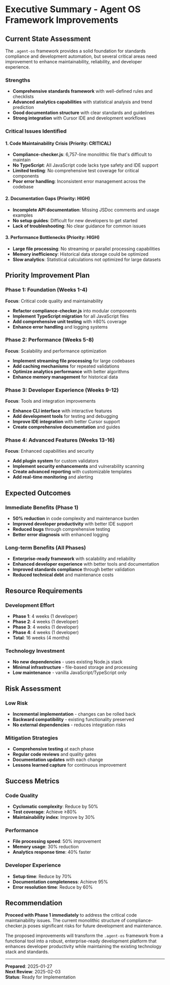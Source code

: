 # Executive Summary - Agent OS Framework Improvements

## Current State Assessment

The `.agent-os` framework provides a solid foundation for standards compliance and development automation, but several critical areas need improvement to enhance maintainability, reliability, and developer experience.

### Strengths
- **Comprehensive standards framework** with well-defined rules and checklists
- **Advanced analytics capabilities** with statistical analysis and trend prediction
- **Good documentation structure** with clear standards and guidelines
- **Strong integration** with Cursor IDE and development workflows

### Critical Issues Identified

#### 1. **Code Maintainability Crisis** (Priority: CRITICAL)
- **Compliance-checker.js**: 6,757-line monolithic file that's difficult to maintain
- **No TypeScript**: All JavaScript code lacks type safety and IDE support
- **Limited testing**: No comprehensive test coverage for critical components
- **Poor error handling**: Inconsistent error management across the codebase

#### 2. **Documentation Gaps** (Priority: HIGH)
- **Incomplete API documentation**: Missing JSDoc comments and usage examples
- **No setup guides**: Difficult for new developers to get started
- **Lack of troubleshooting**: No clear guidance for common issues

#### 3. **Performance Bottlenecks** (Priority: HIGH)
- **Large file processing**: No streaming or parallel processing capabilities
- **Memory inefficiency**: Historical data storage could be optimized
- **Slow analytics**: Statistical calculations not optimized for large datasets

## Priority Improvement Plan

### Phase 1: Foundation (Weeks 1-4)
**Focus**: Critical code quality and maintainability
- **Refactor compliance-checker.js** into modular components
- **Implement TypeScript migration** for all JavaScript files
- **Add comprehensive unit testing** with ≥80% coverage
- **Enhance error handling** and logging systems

### Phase 2: Performance (Weeks 5-8)
**Focus**: Scalability and performance optimization
- **Implement streaming file processing** for large codebases
- **Add caching mechanisms** for repeated validations
- **Optimize analytics performance** with better algorithms
- **Enhance memory management** for historical data

### Phase 3: Developer Experience (Weeks 9-12)
**Focus**: Tools and integration improvements
- **Enhance CLI interface** with interactive features
- **Add development tools** for testing and debugging
- **Improve IDE integration** with better Cursor support
- **Create comprehensive documentation** and guides

### Phase 4: Advanced Features (Weeks 13-16)
**Focus**: Enhanced capabilities and security
- **Add plugin system** for custom validators
- **Implement security enhancements** and vulnerability scanning
- **Create advanced reporting** with customizable templates
- **Add real-time monitoring** and alerting

## Expected Outcomes

### Immediate Benefits (Phase 1)
- **50% reduction** in code complexity and maintenance burden
- **Improved developer productivity** with better IDE support
- **Reduced bugs** through comprehensive testing
- **Better error diagnosis** with enhanced logging

### Long-term Benefits (All Phases)
- **Enterprise-ready framework** with scalability and reliability
- **Enhanced developer experience** with better tools and documentation
- **Improved standards compliance** through better validation
- **Reduced technical debt** and maintenance costs

## Resource Requirements

### Development Effort
- **Phase 1**: 4 weeks (1 developer)
- **Phase 2**: 4 weeks (1 developer)
- **Phase 3**: 4 weeks (1 developer)
- **Phase 4**: 4 weeks (1 developer)
- **Total**: 16 weeks (4 months)

### Technology Investment
- **No new dependencies** - uses existing Node.js stack
- **Minimal infrastructure** - file-based storage and processing
- **Low maintenance** - vanilla JavaScript/TypeScript only

## Risk Assessment

### Low Risk
- **Incremental implementation** - changes can be rolled back
- **Backward compatibility** - existing functionality preserved
- **No external dependencies** - reduces integration risks

### Mitigation Strategies
- **Comprehensive testing** at each phase
- **Regular code reviews** and quality gates
- **Documentation updates** with each change
- **Lessons learned capture** for continuous improvement

## Success Metrics

### Code Quality
- **Cyclomatic complexity**: Reduce by 50%
- **Test coverage**: Achieve ≥80%
- **Maintainability index**: Improve by 30%

### Performance
- **File processing speed**: 50% improvement
- **Memory usage**: 30% reduction
- **Analytics response time**: 40% faster

### Developer Experience
- **Setup time**: Reduce by 70%
- **Documentation completeness**: Achieve 95%
- **Error resolution time**: Reduce by 60%

## Recommendation

**Proceed with Phase 1 immediately** to address the critical code maintainability issues. The current monolithic structure of compliance-checker.js poses significant risks for future development and maintenance.

The proposed improvements will transform the `.agent-os` framework from a functional tool into a robust, enterprise-ready development platform that enhances developer productivity while maintaining the existing technology stack and standards.

---

**Prepared**: 2025-01-27  
**Next Review**: 2025-02-03  
**Status**: Ready for Implementation 